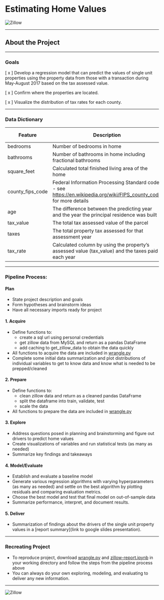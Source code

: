 # Estimating Home Values 
![Zillow](https://1000logos.net/wp-content/uploads/2017/11/Color-Zillow-Logo.jpg)
****

## About the Project

****

### Goals

[ x ] Develop a regression model that can predict the values of single unit properties using the property data from those with a transaction during May-August 2017 based on the tax assessed value.



[ x ] Confirm where the properties are located.




[ x ] Visualize the distribution of tax rates for each county.

**** 

### Data Dictionary

Feature      | Description   | Data Type
------------ | ------------- | ------------
bedrooms |  Number of bedrooms in home  | int 
bathrooms | Number of bathrooms in home including fractional bathrooms | float
square_feet |  Calculated total finished living area of the home  | int 
county_fips_code |  Federal Information Processing Standard code -  see https://en.wikipedia.org/wiki/FIPS_county_code for more details | int
age |  The difference between the predicting year and the year the principal residence was built  | int
tax_value | The total tax assessed value of the parcel | int
taxes | The total property tax assessed for that assessment year | float
tax_rate | Calculated column by using the property’s assessed value (tax_value) and the taxes paid each year | float

****

### Pipeline Process:

#### Plan
- State project description and goals
- Form hypotheses and brainstorm ideas
- Have all necessary imports ready for project

#### 1. Acquire
- Define functions to:
    - create a sql url using personal credentials
    - get zillow data from MySQL and return as a pandas DataFrame
    - add caching to get_zillow_data to obtain the data quickly
- All functions to acquire the data are included in [wrangle.py](https://github.com/aliciag92/regression-project/blob/main/wrangle.py)
- Complete some initial data summarization and plot distributions of individual variables to get to know data and know what is needed to be prepped/cleaned

#### 2. Prepare
- Define functions to:
    - clean zillow data and return as a cleaned pandas DataFrame
    - split the dataframe into train, validate, test 
    - scale the data
- All functions to prepare the data are included in [wrangle.py](https://github.com/aliciag92/regression-project/blob/main/wrangle.py)

#### 3. Explore
- Address questions posed in planning and brainstorming and figure out drivers to predict home values
- Create visualizations of variables and run statistical tests (as many as needed)
- Summarize key findings and takeaways

#### 4. Model/Evaluate
- Establish and evaluate a baseline model
- Generate various regression algorithms with varying hyperparameters (as many as needed) and settle on the best algorithm by plotting residuals and comparing evaluation metrics.
- Choose the best model and test that final model on out-of-sample data
- Summarize performance, interpret, and document results.

#### 5. Deliver
- Summarization of findings about the drivers of the single unit property values in a [report summary](link to google slides presentation). 


****

### Recreating Project
- To reproduce project, download [wrangle.py](https://github.com/aliciag92/regression-project/blob/main/wrangle.py) and [zillow-report.ipynb](https://github.com/aliciag92/regression-project/blob/main/zillow-report.ipynb) in your working directory and follow the steps from the pipeline process above
- You can always do your own exploring, modeling, and evaluating to deliver any new information.

****
![Zillow](https://1000logos.net/wp-content/uploads/2017/11/Color-Zillow-Logo.jpg)